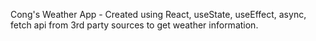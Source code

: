 Cong's Weather App - Created using React, useState, useEffect, async, fetch api from 3rd party sources to get weather information.